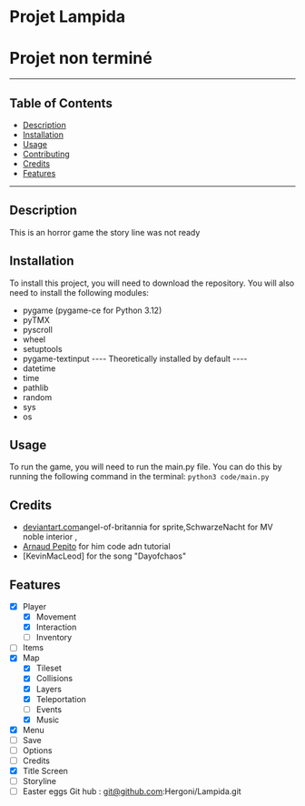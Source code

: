 # Projet Lampida
# Projet non terminé
---
## Table of Contents
- [Description](#description)
- [Installation](#installation)
- [Usage](#usage)
- [Contributing](#contributing)
- [Credits](#credits)
- [Features](#features)

---
## Description
This is an horror game the story line was not ready

## Installation
To install this project, you will need to download the repository. You will also need to install the following modules:
- pygame (pygame-ce for Python 3.12)
- pyTMX
- pyscroll
- wheel
- setuptools
- pygame-textinput
---- Theoretically installed by default ----
- datetime
- time
- pathlib
- random
- sys
- os

## Usage
To run the game, you will need to run the main.py file. You can do this by running the following command in the terminal:
```python3 code/main.py```

## Credits
- [deviantart.com](https://www.deviantart.com/angel-of-britannia/gallery/all)angel-of-britannia for sprite,SchwarzeNacht for MV noble interior ,
- [Arnaud Pepito](https://www.youtube.com/watch?v=oNEufJsq3YM&list=PLjLmCHVI4i2Jj3sA-Z2ua1j2oLczifbTC&index=6) for him code adn tutorial
- [KevinMacLeod] for the song "Dayofchaos"

## Features
- [x] Player
  - [x] Movement
  - [x] Interaction
  - [ ] Inventory
- [ ] Items
- [x] Map
  - [x] Tileset
  - [x] Collisions
  - [x] Layers
  - [x] Teleportation
  - [ ] Events
  - [x] Music
- [x] Menu
- [ ] Save
- [ ] Options
- [ ] Credits
- [X] Title Screen
- [ ] Storyline
- [ ] Easter eggs
Git hub : git@github.com:Hergoni/Lampida.git